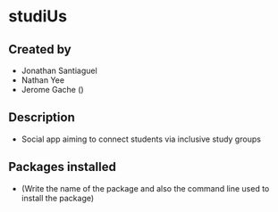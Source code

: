# studiUs

## Created by
- Jonathan Santiaguel
- Nathan Yee
- Jerome Gache ()

## Description
- Social app aiming to connect students via inclusive study groups

## Packages installed
- (Write the name of the package and also the command line used to
install the package)
